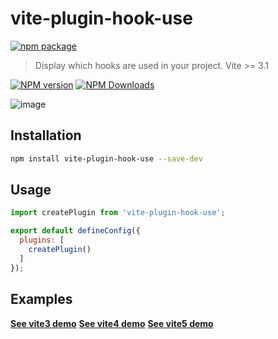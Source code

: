 # vite-plugin-hook-use

[![npm package](https://nodei.co/npm/vite-plugin-hook-use.png?downloads=true&downloadRank=true&stars=true)](https://www.npmjs.com/package/vite-plugin-hook-use)

> Display which hooks are used in your project. Vite >= 3.1

[![NPM version](https://img.shields.io/npm/v/vite-plugin-hook-use.svg?style=flat)](https://npmjs.org/package/vite-plugin-hook-use)
[![NPM Downloads](https://img.shields.io/npm/dm/vite-plugin-hook-use.svg?style=flat)](https://npmjs.org/package/vite-plugin-hook-use)

![image](https://user-images.githubusercontent.com/6262382/126889725-a5d276ad-913a-4498-8da1-2aa3fd1404ab.png)

## Installation

```bash
npm install vite-plugin-hook-use --save-dev
```

## Usage

```js
import createPlugin from 'vite-plugin-hook-use';

export default defineConfig({
  plugins: [
    createPlugin()
  ]
});
```

## Examples

**[See vite3 demo](examples/vite3-hook-use)**
**[See vite4 demo](examples/vite4-hook-use)**
**[See vite5 demo](examples/vite5-hook-use)**

